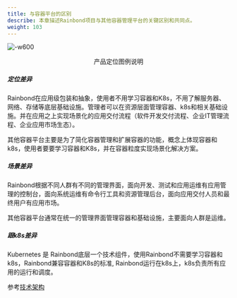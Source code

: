 ```yaml
---
title: 与容器平台的区别
describe: 本章描述Rainbond项目与其他容器管理平台的关键区别和共同点。
weight: 103
---
```


![-w600](https://grstatic.oss-cn-shanghai.aliyuncs.com/docs/images/WechatIMG110.jpeg)
<center>产品定位图例说明</center>

##### 定位差异
Rainbond在应用级包装和抽象，使用者不用学习容器和K8s，不用了解服务器、网络、存储等底层基础设施。管理者可以在资源层面管理容器、k8s和相关基础设施。并在应用之上实现场景化的应用交付流程（软件开发交付流程、企业IT管理流程、企业应用市场生态）。

其他容器平台主要是为了简化容器管理和扩展容器的功能，概念上体现容器和k8s，使用者要要学习容器和K8s，并在容器粒度实现场景化解决方案。

##### 场景差异
Rainbond根据不同人群有不同的管理界面，面向开发、测试和应用运维有应用管理的控制台，面向系统运维有命令行工具和资源管理后台，面向应用交付人员和最终用户有应用市场。

其他容器平台通常在统一的管理界面管理容器和基础设施，主要面向人群是运维。

##### 跟k8s差异

Kubernetes 是 Rainbond底层一个技术组件，使用Rainbond不需要学习容器和k8s，Rainbond兼容容器和K8s的标准, Rainbond运行在k8s上，k8s负责所有应用的运行和调度。

参考[技术架构](https://www.rainbond.com/docs/architecture/architecture/)
